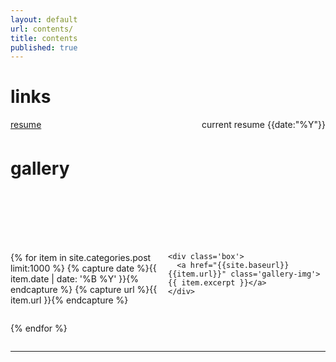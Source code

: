 ```yaml
---
layout: default
url: contents/
title: contents
published: true
---
```


<style>
   /*! gallery style fot testing */
  .gallery {
    width: 100%;
    display: grid;
    grid-template-columns: repeat(auto-fill,minmax(200px, 1fr));
    justify-content: center;
    margin: 0 auto;
  }

  .box {
    flex-basis: 25%;
    width: 100%;
    padding: 10px;
    margin: 2px;
  }

  .gallery-img img {
    width: 20vh;
	object-fit: cover;
    transform: scale(1); 
    transition: all 0.3s ease-in-out;
    margin: auto;
  &:hover {
    transform: scale(1.05);
  }
</style>


<div class='listing col6 pad4h margin3' style='padding-bottom:6em;'>

  <div class='splash'>
    <h1>links</h1>
  </div>
  
  <div class='splash' style='padding-bottom:.42em;'>
    <div style='padding-bottom:0em; padding-top:0.0em;'>
        <a href="/resume/">
          resume
          <span class='date' style='float:right;'>
            current resume {{date:"%Y"}}
          </span>
        </a>
      </div>
  </div>

  <div class='splash'>
    <h1>gallery</h1>
  </div>

</div>

<div class='gallery col12'>

  {% for item in site.categories.post limit:1000 %}
    {% capture date %}{{ item.date | date: '%B %Y' }}{% endcapture %}
  	{% capture url %}{{ item.url }}{% endcapture %}
  
    <div class='box'>
      <a href="{{site.baseurl}}{{item.url}}" class='gallery-img'>{{ item.excerpt }}</a>
    </div>
    
  {% endfor %}
  
</div>

<hr />